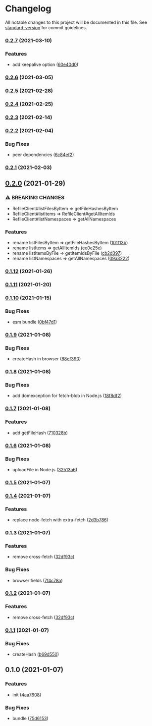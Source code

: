 # Changelog

All notable changes to this project will be documented in this file. See [standard-version](https://github.com/conventional-changelog/standard-version) for commit guidelines.

### [0.2.7](https://github.com/BlackGlory/refile-js/compare/v0.2.6...v0.2.7) (2021-03-10)


### Features

* add keepalive option ([60e40d0](https://github.com/BlackGlory/refile-js/commit/60e40d043de46b6ecbefde38e4262f3c8d6e725a))

### [0.2.6](https://github.com/BlackGlory/refile-js/compare/v0.2.5...v0.2.6) (2021-03-05)

### [0.2.5](https://github.com/BlackGlory/refile-js/compare/v0.2.4...v0.2.5) (2021-02-28)

### [0.2.4](https://github.com/BlackGlory/refile-js/compare/v0.2.3...v0.2.4) (2021-02-25)

### [0.2.3](https://github.com/BlackGlory/refile-js/compare/v0.2.2...v0.2.3) (2021-02-14)

### [0.2.2](https://github.com/BlackGlory/refile-js/compare/v0.2.1...v0.2.2) (2021-02-04)


### Bug Fixes

* peer dependencies ([6c84ef2](https://github.com/BlackGlory/refile-js/commit/6c84ef21001af89c0f615e074da9246b24256475))

### [0.2.1](https://github.com/BlackGlory/refile-js/compare/v0.2.0...v0.2.1) (2021-02-03)

## [0.2.0](https://github.com/BlackGlory/refile-js/compare/v0.1.12...v0.2.0) (2021-01-29)


### ⚠ BREAKING CHANGES

* RefileClient#listFilesByItem => getFileHashesByItem
* RefileClient#listItems => RefileClient#getAllItemIds
* RefileClient#listNamespaces => getAllNamespaces

### Features

* rename listFilesByItem => getFileHashesByItem ([101f13b](https://github.com/BlackGlory/refile-js/commit/101f13b3c90288b3c4f5a73b8fbca9f74861de26))
* rename listItems => getAllItemIds ([ee0e25e](https://github.com/BlackGlory/refile-js/commit/ee0e25e9a3c407fefc16b8c19b00a883f43b0186))
* rename listItemsByFile => getItemIdsByFile ([cb2d397](https://github.com/BlackGlory/refile-js/commit/cb2d397bc36516778a658808f327c23891ec7db1))
* rename listNamespaces => getAllNamespaces ([09a3222](https://github.com/BlackGlory/refile-js/commit/09a32226e005cd94b357a70354efc731a0af3e68))

### [0.1.12](https://github.com/BlackGlory/refile-js/compare/v0.1.11...v0.1.12) (2021-01-26)

### [0.1.11](https://github.com/BlackGlory/refile-js/compare/v0.1.10...v0.1.11) (2021-01-20)

### [0.1.10](https://github.com/BlackGlory/refile-js/compare/v0.1.9...v0.1.10) (2021-01-15)


### Bug Fixes

* esm bundle ([0bf47d1](https://github.com/BlackGlory/refile-js/commit/0bf47d1bb1e301856e2926b25c64af93989b3f1f))

### [0.1.9](https://github.com/BlackGlory/refile-js/compare/v0.1.8...v0.1.9) (2021-01-08)


### Bug Fixes

* createHash in browser ([88ef390](https://github.com/BlackGlory/refile-js/commit/88ef390a11794397abd994ea1fc2c71f70d180dc))

### [0.1.8](https://github.com/BlackGlory/refile-js/compare/v0.1.7...v0.1.8) (2021-01-08)


### Bug Fixes

* add domexception for fetch-blob in Node.js ([18f8df2](https://github.com/BlackGlory/refile-js/commit/18f8df2d0db5b4167304c057ce749372713c9657))

### [0.1.7](https://github.com/BlackGlory/refile-js/compare/v0.1.6...v0.1.7) (2021-01-08)


### Features

* add getFileHash ([710328b](https://github.com/BlackGlory/refile-js/commit/710328b50dc963c8ee6451da24125fb7bef5988a))

### [0.1.6](https://github.com/BlackGlory/refile-js/compare/v0.1.5...v0.1.6) (2021-01-08)


### Bug Fixes

* uploadFile in Node.js ([32513a6](https://github.com/BlackGlory/refile-js/commit/32513a648c8bff60fc6197688cf69bbcff4c8615))

### [0.1.5](https://github.com/BlackGlory/refile-js/compare/v0.1.4...v0.1.5) (2021-01-07)

### [0.1.4](https://github.com/BlackGlory/refile-js/compare/v0.1.3...v0.1.4) (2021-01-07)


### Features

* replace node-fetch with extra-fetch ([2d3b786](https://github.com/BlackGlory/refile-js/commit/2d3b7861f21bc0c3598d21ca1c37fb692e10657e))

### [0.1.3](https://github.com/BlackGlory/refile-js/compare/v0.1.2...v0.1.3) (2021-01-07)


### Features

* remove cross-fetch ([32df93c](https://github.com/BlackGlory/refile-js/commit/32df93cd377778b9ca4c9cdc589bc9a193ec5839))


### Bug Fixes

* browser fields ([7f4c78a](https://github.com/BlackGlory/refile-js/commit/7f4c78ab73f6e9b9437b3526836544981be6d795))

### [0.1.2](https://github.com/BlackGlory/refile-js/compare/v0.1.1...v0.1.2) (2021-01-07)


### Features

* remove cross-fetch ([32df93c](https://github.com/BlackGlory/refile-js/commit/32df93cd377778b9ca4c9cdc589bc9a193ec5839))

### [0.1.1](https://github.com/BlackGlory/refile-js/compare/v0.1.0...v0.1.1) (2021-01-07)


### Bug Fixes

* createHash ([b69d550](https://github.com/BlackGlory/refile-js/commit/b69d550a2180a273ba95629d97acfd08c6a66b0c))

## 0.1.0 (2021-01-07)


### Features

* init ([4aa7608](https://github.com/BlackGlory/refile-js/commit/4aa76087e92d53e58908c25bd45bb21ef57897a5))


### Bug Fixes

* bundle ([75d6153](https://github.com/BlackGlory/refile-js/commit/75d6153e0fba6fb526e20e03af428230af0214ef))
